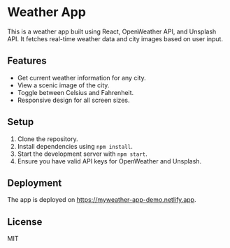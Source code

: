 # Weather App

This is a weather app built using React, OpenWeather API, and Unsplash API. It fetches real-time weather data and city images based on user input.

## Features

- Get current weather information for any city.
- View a scenic image of the city.
- Toggle between Celsius and Fahrenheit.
- Responsive design for all screen sizes.

## Setup

1. Clone the repository.
2. Install dependencies using `npm install`.
3. Start the development server with `npm start`.
4. Ensure you have valid API keys for OpenWeather and Unsplash.

## Deployment

The app is deployed on https://myweather-app-demo.netlify.app.

## License

MIT
